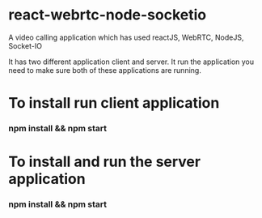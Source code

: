 # react-webrtc-node-socketio
A video calling application which has used reactJS, WebRTC, NodeJS, Socket-IO

It has two different application client and server. It run the application you need to make sure both of these applications are running.

# To install run client application

### npm install && npm start

# To install and run the server application

### npm install && npm start

